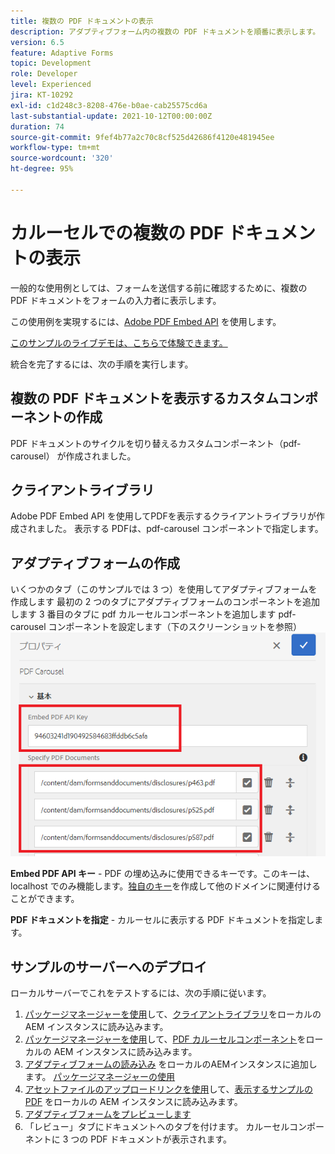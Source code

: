 ```yaml
---
title: 複数の PDF ドキュメントの表示
description: アダプティブフォーム内の複数の PDF ドキュメントを順番に表示します。
version: 6.5
feature: Adaptive Forms
topic: Development
role: Developer
level: Experienced
jira: KT-10292
exl-id: c1d248c3-8208-476e-b0ae-cab25575cd6a
last-substantial-update: 2021-10-12T00:00:00Z
duration: 74
source-git-commit: 9fef4b77a2c70c8cf525d42686f4120e481945ee
workflow-type: tm+mt
source-wordcount: '320'
ht-degree: 95%

---
```


# カルーセルでの複数の PDF ドキュメントの表示

一般的な使用例としては、フォームを送信する前に確認するために、複数の PDF ドキュメントをフォームの入力者に表示します。

この使用例を実現するには、[Adobe PDF Embed API](https://www.adobe.io/apis/documentcloud/dcsdk/pdf-embed.html?lang=ja) を使用します。

[このサンプルのライブデモは、こちらで体験できます。](https://forms.enablementadobe.com/content/dam/formsanddocuments/wefinancecreditcard/jcr:content?wcmmode=disabled)

統合を完了するには、次の手順を実行します。

## 複数の PDF ドキュメントを表示するカスタムコンポーネントの作成

PDF ドキュメントのサイクルを切り替えるカスタムコンポーネント（pdf-carousel） が作成されました。

## クライアントライブラリ

Adobe PDF Embed API を使用してPDFを表示するクライアントライブラリが作成されました。 表示する PDFは、pdf-carousel コンポーネントで指定します。

## アダプティブフォームの作成

いくつかのタブ（このサンプルでは 3 つ）を使用してアダプティブフォームを作成します
最初の 2 つのタブにアダプティブフォームのコンポーネントを追加します
3 番目のタブに pdf カルーセルコンポーネントを追加します
pdf-carousel コンポーネントを設定します（下のスクリーンショットを参照）
![pdf-carousel](assets/pdf-carousel-af-component.png)

**Embed PDF API キー** - PDF の埋め込みに使用できるキーです。このキーは、localhost でのみ機能します。[独自のキー](https://www.adobe.io/apis/documentcloud/dcsdk/pdf-embed.html?lang=ja)を作成して他のドメインに関連付けることができます。

**PDF ドキュメントを指定** - カルーセルに表示する PDF ドキュメントを指定します。


## サンプルのサーバーへのデプロイ

ローカルサーバーでこれをテストするには、次の手順に従います。

1. [パッケージマネージャーを使用](http://localhost:4502/crx/packmgr/index.jsp)して、[クライアントライブラリ](assets/pdf-carousel-client-lib.zip)をローカルの AEM インスタンスに読み込みます。
1. [パッケージマネージャーを使用](http://localhost:4502/crx/packmgr/index.jsp)して、[PDF カルーセルコンポーネント](assets/pdf-carousel-component.zip)をローカルの AEM インスタンスに読み込みます。
1. [アダプティブフォームの読み込み](assets/adaptive-form-pdf-carousel.zip) をローカルのAEMインスタンスに追加します。 [パッケージマネージャーの使用](http://localhost:4502/crx/packmgr/index.jsp)
1. [アセットファイルのアップロードリンクを使用](http://localhost:4502/assets.html/content/dam)して、[表示するサンプルの PDF](assets/pdf-carousel-sample-documents.zip) をローカルの AEM インスタンスに読み込みます。
1. [アダプティブフォームをプレビューします](http://localhost:4502/content/dam/formsanddocuments/wefinancecreditcard/jcr:content?wcmmode=disabled)
1. 「レビュー」タブにドキュメントへのタブを付けます。 カルーセルコンポーネントに 3 つの PDF ドキュメントが表示されます。
